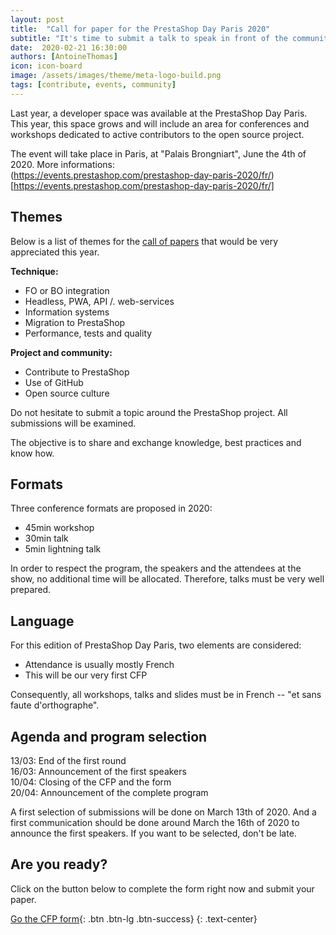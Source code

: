 ```yaml
---
layout: post
title:  "Call for paper for the PrestaShop Day Paris 2020"
subtitle: "It's time to submit a talk to speak in front of the community"
date:  2020-02-21 16:30:00
authors: [AntoineThomas]
icon: icon-board
image: /assets/images/theme/meta-logo-build.png
tags: [contribute, events, community]
---
```



Last year, a developer space was available at the PrestaShop Day Paris. This year, this space grows and will include an area for conferences and workshops dedicated to active contributors to the open source project.

The event will take place in Paris, at "Palais Brongniart", June the 4th of 2020. More informations:  
(https://events.prestashop.com/prestashop-day-paris-2020/fr/)[https://events.prestashop.com/prestashop-day-paris-2020/fr/]

## Themes

Below is a list of themes for the [call of papers](https://en.wikipedia.org/wiki/Academic_conference#Organizing_an_academic_conference) that would be very appreciated this year.

**Technique:**

- FO or BO integration
- Headless, PWA, API /. web-services
- Information systems
- Migration to PrestaShop
- Performance, tests and quality

**Project and community:**

- Contribute to PrestaShop
- Use of GitHub
- Open source culture

Do not hesitate to submit a topic around the PrestaShop project. All submissions will be examined.

The objective is to share and exchange knowledge, best practices and know how.

## Formats

Three conference formats are proposed in 2020:

- 45min workshop
- 30min talk
- 5min lightning talk

In order to respect the program, the speakers and the attendees at the show, no additional time will be allocated. Therefore, talks must be very well prepared.

## Language

For this edition of PrestaShop Day Paris, two elements are considered:

- Attendance is usually mostly French
- This will be our very first CFP

Consequently, all workshops, talks and slides must be in French -- "et sans faute d'orthographe".

## Agenda and program selection

13/03: End of the first round  
16/03: Announcement of the first speakers  
10/04: Closing of the CFP and the form  
20/04: Announcement of the complete program

A first selection of submissions will be done on March 13th of 2020. And a first communication should be done around March the 16th of 2020 to announce the first speakers. If you want to be selected, don't be late.

## Are you ready?

Click on the button below to complete the form right now and submit your paper.

[Go the CFP form](https://docs.google.com/forms/d/e/1FAIpQLSdsIcc9mvX3r7nQkDyTcw-V4m_1jCv8TRXXs69ybtC1DCyCyA/viewform?usp=sf_link){: .btn .btn-lg .btn-success}
{: .text-center}
